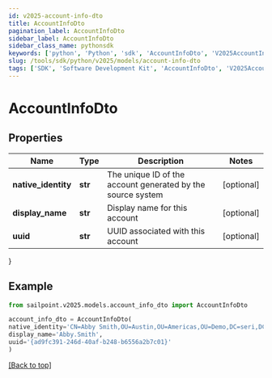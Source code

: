```yaml
---
id: v2025-account-info-dto
title: AccountInfoDto
pagination_label: AccountInfoDto
sidebar_label: AccountInfoDto
sidebar_class_name: pythonsdk
keywords: ['python', 'Python', 'sdk', 'AccountInfoDto', 'V2025AccountInfoDto'] 
slug: /tools/sdk/python/v2025/models/account-info-dto
tags: ['SDK', 'Software Development Kit', 'AccountInfoDto', 'V2025AccountInfoDto']
---
```


# AccountInfoDto


## Properties

Name | Type | Description | Notes
------------ | ------------- | ------------- | -------------
**native_identity** | **str** | The unique ID of the account generated by the source system | [optional] 
**display_name** | **str** | Display name for this account | [optional] 
**uuid** | **str** | UUID associated with this account | [optional] 
}

## Example

```python
from sailpoint.v2025.models.account_info_dto import AccountInfoDto

account_info_dto = AccountInfoDto(
native_identity='CN=Abby Smith,OU=Austin,OU=Americas,OU=Demo,DC=seri,DC=acme,DC=com',
display_name='Abby.Smith',
uuid='{ad9fc391-246d-40af-b248-b6556a2b7c01}'
)

```
[[Back to top]](#) 

